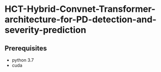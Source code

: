 # HCT-Hybrid-Convnet-Transformer-architecture-for-PD-detection-and-severity-prediction

## Prerequisites
* python 3.7
* cuda
